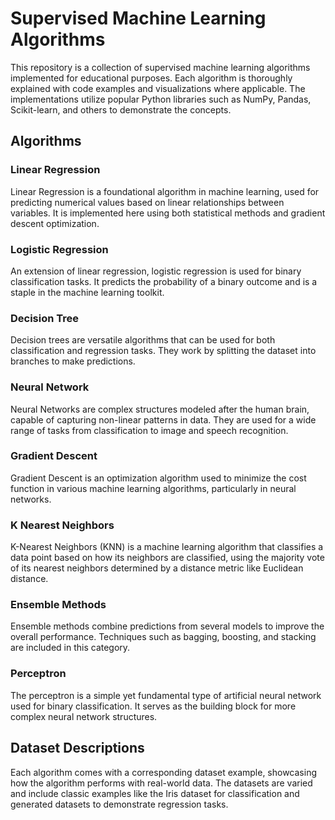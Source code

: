 
# Supervised Machine Learning Algorithms

This repository is a collection of supervised machine learning algorithms implemented for educational purposes. Each algorithm is thoroughly explained with code examples and visualizations where applicable. The implementations utilize popular Python libraries such as NumPy, Pandas, Scikit-learn, and others to demonstrate the concepts.

## Algorithms

### Linear Regression
Linear Regression is a foundational algorithm in machine learning, used for predicting numerical values based on linear relationships between variables. It is implemented here using both statistical methods and gradient descent optimization.

### Logistic Regression
An extension of linear regression, logistic regression is used for binary classification tasks. It predicts the probability of a binary outcome and is a staple in the machine learning toolkit.

### Decision Tree
Decision trees are versatile algorithms that can be used for both classification and regression tasks. They work by splitting the dataset into branches to make predictions.

### Neural Network
Neural Networks are complex structures modeled after the human brain, capable of capturing non-linear patterns in data. They are used for a wide range of tasks from classification to image and speech recognition.

### Gradient Descent
Gradient Descent is an optimization algorithm used to minimize the cost function in various machine learning algorithms, particularly in neural networks.

### K Nearest Neighbors
K-Nearest Neighbors (KNN) is a machine learning algorithm that classifies a data point based on how its neighbors are classified, using the majority vote of its nearest neighbors determined by a distance metric like Euclidean distance.

### Ensemble Methods
Ensemble methods combine predictions from several models to improve the overall performance. Techniques such as bagging, boosting, and stacking are included in this category.

### Perceptron
The perceptron is a simple yet fundamental type of artificial neural network used for binary classification. It serves as the building block for more complex neural network structures.

## Dataset Descriptions
Each algorithm comes with a corresponding dataset example, showcasing how the algorithm performs with real-world data. The datasets are varied and include classic examples like the Iris dataset for classification and generated datasets to demonstrate regression tasks.
